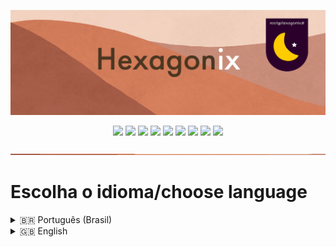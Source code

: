 <p align="center">
<img src="https://github.com/hexagonix/Doc/blob/main/Img/banner.png">
</p>

<div align="center">

![](https://img.shields.io/github/license/hexagonix/Doc.svg)
![](https://img.shields.io/github/stars/hexagonix/Doc.svg)
![](https://img.shields.io/github/issues/hexagonix/Doc.svg)
![](https://img.shields.io/github/issues-closed/hexagonix/Doc.svg)
![](https://img.shields.io/github/issues-pr/hexagonix/Doc.svg)
![](https://img.shields.io/github/issues-pr-closed/hexagonix/Doc.svg)
![](https://img.shields.io/github/downloads/hexagonix/Doc/total.svg)
![](https://img.shields.io/github/release/hexagonix/Doc.svg)
[![](https://img.shields.io/twitter/follow/hexagonixOS.svg?style=social&label=Follow%20%40HexagonixOS)](https://twitter.com/hexagonixOS)

</div>

<!-- Vai funcionar como <hr> -->

<img src="https://github.com/hexagonix/Doc/blob/main/Img/hr.png" width="100%" height="2px" />

# Escolha o idioma/choose language
 
<details title="Português (Brasil)" align='left'>
<br>
<summary align='left'>🇧🇷 Português (Brasil)</summary>

> **A documentação está em construção.**

* 1️⃣ [Documentação do Hexagonix](https://github.com/hexagonix/Doc/tree/main/Hexagonix/Hexagonix.pt.md)
* 2️⃣ [Documentação do Hexagon](https://github.com/hexagonix/Doc/tree/main/Hexagon/README.pt.md)
* 3️⃣ [Documentação do HBoot](https://github.com/hexagonix/Doc/tree/main/HBoot/README.pt.md)
* [Documentação das fontes gráficas do Hexagonix](https://github.com/hexagonix/Doc/tree/main/fnt/README.pt.md)
* ⚒️ [Construir o sistema](https://github.com/hexagonix/build/blob/main/README.pt.md)

</details>

<details title="English" align='left'>
<br>
<summary align='left'>🇬🇧 English</summary>

> **The documentation is under constrution.**

* 1️⃣ [Hexagonix Documentation](https://github.com/hexagonix/Doc/tree/main/Hexagonix/Hexagonix.en.md)
* 2️⃣ [Hexagon Documentation](https://github.com/hexagonix/Doc/tree/main/Hexagon/README.en.md)
* 3️⃣ [HBoot Documentation](https://github.com/hexagonix/Doc/tree/main/HBoot/README.en.md)
* [Documentation of Hexagonix graphics fonts](https://github.com/hexagonix/Doc/tree/main/fnt/README.en.md)
* ⚒️ [Build the system](https://github.com/hexagonix/build/blob/main/README.en.md)

</details>

<!--

Versão deste arquivo: 1.0

-->

